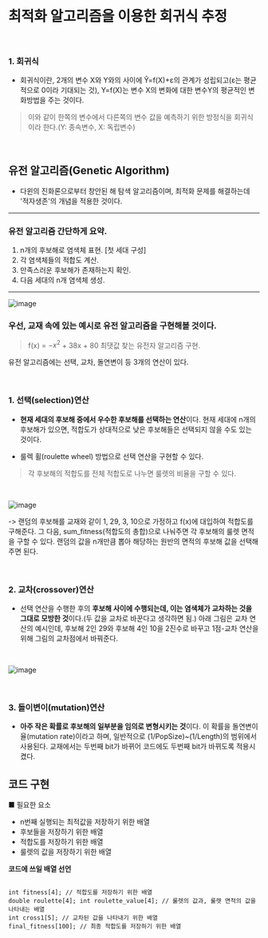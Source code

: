 # 최적화 알고리즘을 이용한 회귀식 추정
<br>

### 1. 회귀식
- 회귀식이란, 2개의 변수 X와 Y와의 사이에 Ŷ=f(X)+ε의 관계가 성립되고(ε는 평균적으로 0이라 기대되는 것), Y=f(X)는 변수 X의 변화에 대한 변수Y의 평균적인 변화방법을 주는 것이다. 

> 이와 같이 한쪽의 변수에서 다른쪽의 변수 값을 예측하기 위한 방정식을 회귀식이라 한다.(Y: 종속변수, X: 독립변수)

<br>

## 유전 알고리즘(Genetic Algorithm)
- 다윈의 진화론으로부터 창안된 해 탐색 알고리즘이며, 최적화 문제를 해결하는데 '적자생존'의 개념을 적용한 것이다.

---

### 유전 알고리즘 간단하게 요약.


<ol>
<li> n개의 후보해로 염색체 표현. [첫 세대 구성]</li>
<li> 각 염색체들의 적합도 계산.</li>
<li> 만족스러운 후보해가 존재하는지 확인.</li>
<li> 다음 세대의 n개 염색체 생성.</li>
</ol>

---
![image](https://user-images.githubusercontent.com/102197100/174352197-7330977e-bf69-48c1-8ec4-7a398800f8c5.png)
<br>

### 우선, 교재 속에 있는 예시로 유전 알고리즘을 구현해볼 것이다. 

> f(x) = $-x^2$ + 38x + 80  최댓값 찾는 유전자 알고리즘 구현.

유전 알고리즘에는 선택, 교차, 돌연변이 등 3개의 연산이 있다.

<br>

### 1. 선택(selection)연산

- **현재 세대의 후보해 중에서 우수한 후보해를 선택하는 연산**이다. 현재 세대에 n개의 후보해가 있으면, 적합도가 상대적으로 낮은 후보해들은 선택되지 않을 수도 있는 것이다.

- 룰렉 휠(roulette wheel) 방법으로 선택 연산을 구현할 수 있다.

> 각 후보해의 적합도를 전체 적합도로 나누면 룰렛의 비율을 구할 수 있다.

<br>

![image](https://user-images.githubusercontent.com/102197100/174352342-ed297637-b278-4a45-a4b1-4c3cbc7809ee.png)

-> 랜덤의 후보해를 교재와 같이 1, 29, 3, 10으로 가정하고 f(x)에 대입하여 적합도를 구해준다. 그 다음, sum_fitness(적합도의 총합)으로 나눠주면 각 후보해의 룰렛 면적을 구할 수 있다. 랜덤의 값을 n개만큼 뽑아 해당하는 원반의 면적의 후보해 값을 선택해주면 된다. 

<br>

### 2. 교차(crossover)연산

- 선택 연산을 수행한 후의 **후보해 사이에 수행되는데, 이는 염색체가 교차하는 것을 그대로 모방한 것**이다.(두 값을 교차로 바꾼다고 생각하면 됨.) 아래 그림은 교차 연산의 예시인데, 후보해 2인 29와 후보해 4인 10을 2진수로 바꾸고 1점-교차 연산을 위해 그림의 교차점에서 바꿔준다.

<br>

![image](https://user-images.githubusercontent.com/102197100/174352408-34f1054f-fd96-45dd-ac1e-103641179c6d.png)

<br>

### 3. 돌이변이(mutation)연산

- **아주 작은 확률로 후보해의 일부분을 임의로 변형시키는 것**이다. 이 확률을 돌연변이율(mutation rate)이라고 하며, 일반적으로 (1/PopSize)~(1/Length)의 범위에서 사용된다. 교재에서는 두번째 bit가 바뀌어 코드에도 두번째 bit가 바뀌도록 적용시켰다. 

## 코드 구현

■ 필요한 요소
<br>
- n번째 실행되는 최적값을 저장하기 위한 배열
- 후보들을 저장하기 위한 배열
- 적합도를 저장하기 위한 배열
- 룰렛의 값을 저장하기 위한 배열

 **코드에 쓰일 배열 선언**
 
```

int fitness[4]; // 적합도를 저장하기 위한 배열
double roulette[4]; int roulette_value[4]; // 룰렛의 값과, 룰렛 면적의 값을 나타내는 배열
int cross1[5]; // 교차된 값을 나타내기 위한 배열
final_fitness[100]; // 최종 적합도를 저장하기 위한 배열

```

